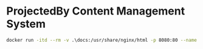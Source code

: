 ProjectedBy Content Management System
=====================================

```sh
docker run -itd --rm -v .\docs:/usr/share/nginx/html -p 8080:80 --name projectedby nginx:latest
```
